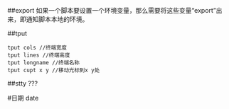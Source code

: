 ##export
如果一个脚本要设置一个环境变量，那么需要将这些变量“export”出来，即通知脚本本地的环境。







##tput
```
tput cols //终端宽度
tput lines //终端高度
tput longname //终端名称
tput cupt x y //移动光标到x y处
```

##stty
???

#日期
date





